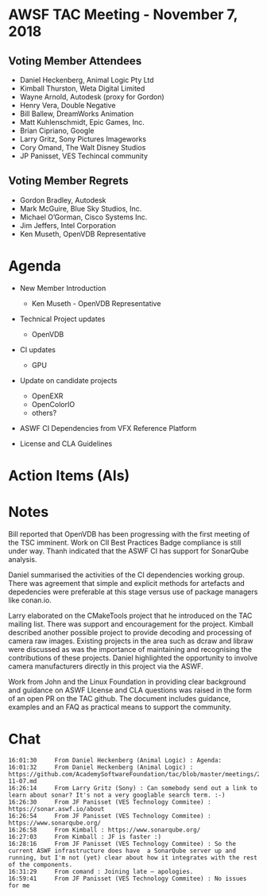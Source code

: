 # AWSF TAC Meeting - November 7, 2018

## Voting Member Attendees

- Daniel Heckenberg, Animal Logic Pty Ltd
- Kimball Thurston, Weta Digital Limited
- Wayne Arnold, Autodesk (proxy for Gordon)
- Henry Vera, Double Negative
- Bill Ballew, DreamWorks Animation
- Matt Kuhlenschmidt, Epic Games, Inc.
- Brian Cipriano, Google
- Larry Gritz, Sony Pictures Imageworks
- Cory Omand, The Walt Disney Studios
- JP Panisset, VES Techincal community

## Voting Member Regrets

- Gordon Bradley, Autodesk
- Mark McGuire, Blue Sky Studios, Inc.
- Michael O’Gorman, Cisco Systems Inc.
- Jim Jeffers, Intel Corporation
- Ken Museth, OpenVDB Representative

# Agenda

- New Member Introduction
  - Ken Museth - OpenVDB Representative

- Technical Project updates
  - OpenVDB

- CI updates
  - GPU

- Update on candidate projects
  - OpenEXR
  - OpenColorIO
  - others?

- ASWF CI Dependencies from VFX Reference Platform

- License and CLA Guidelines

# Action Items (AIs)

# Notes

Bill reported that OpenVDB has been progressing with the first meeting of the TSC imminent.  Work on CII Best Practices Badge compliance is still under way.  Thanh indicated that the ASWF CI has support for SonarQube analysis.

Daniel summarised the activities of the CI dependencies working group.  There was agreement that simple and explicit methods for artefacts and depedencies were preferable at this stage versus use of package managers like conan.io.

Larry elaborated on the CMakeTools project that he introduced on the TAC mailing list.  There was support and encouragement for the project.  Kimball described another possible project to provide decoding and processing of camera raw images.  Existing projects in the area such as dcraw and libraw were discussed as was the importance of maintaining and recognising the contributions of these projects.  Daniel highlighted the opportunity to involve camera manufacturers directly in this project via the ASWF.  

Work from John and the Linux Foundation in providing clear background and guidance on ASWF LIcense and CLA questions was raised in the form of an open PR on the TAC github.  The document includes guidance, examples and an FAQ as practical means to support the community.

# Chat
```
16:01:30	 From Daniel Heckenberg (Animal Logic) : Agenda:
16:01:32	 From Daniel Heckenberg (Animal Logic) : https://github.com/AcademySoftwareFoundation/tac/blob/master/meetings/2018-11-07.md
16:26:14	 From Larry Gritz (Sony) : Can somebody send out a link to learn about sonar? It's not a very googlable search term. :-)
16:26:30	 From JF Panisset (VES Technology Commitee) : https://sonar.aswf.io/about
16:26:54	 From JF Panisset (VES Technology Commitee) : https://www.sonarqube.org/
16:26:58	 From Kimball : https://www.sonarqube.org/
16:27:03	 From Kimball : JF is faster :)
16:28:16	 From JF Panisset (VES Technology Commitee) : So the current ASWF infrastructure does have  a SonarQube server up and running, but I'm not (yet) clear about how it integrates with the rest of the components.
16:31:29	 From comand : Joining late — apologies.
16:59:41	 From JF Panisset (VES Technology Commitee) : No issues for me
```
